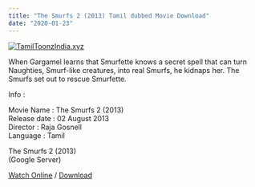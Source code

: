 ```yaml
---
title: "The Smurfs 2 (2013) Tamil dubbed Movie Download"
date: "2020-01-23"
---
```


[![TamilToonzIndia.xyz](https://1.bp.blogspot.com/-3jSHjwGZkD8/XioOcO4_t7I/AAAAAAAAAZA/p4682sEnPoA2fpqfQ5CRcB0gSC26DajFQCLcBGAsYHQ/s320/The{f216006c657ec1a5ed06024de5f69d9b163acc7023fc8ad1765907c25dd17e7b}2BSmurfs{f216006c657ec1a5ed06024de5f69d9b163acc7023fc8ad1765907c25dd17e7b}2B2{f216006c657ec1a5ed06024de5f69d9b163acc7023fc8ad1765907c25dd17e7b}2B{f216006c657ec1a5ed06024de5f69d9b163acc7023fc8ad1765907c25dd17e7b}2528TamilToonzIndia.xyz{f216006c657ec1a5ed06024de5f69d9b163acc7023fc8ad1765907c25dd17e7b}2529.jpg "Tamil Toonz India ")](https://1.bp.blogspot.com/-3jSHjwGZkD8/XioOcO4_t7I/AAAAAAAAAZA/p4682sEnPoA2fpqfQ5CRcB0gSC26DajFQCLcBGAsYHQ/s1600/The{f216006c657ec1a5ed06024de5f69d9b163acc7023fc8ad1765907c25dd17e7b}2BSmurfs{f216006c657ec1a5ed06024de5f69d9b163acc7023fc8ad1765907c25dd17e7b}2B2{f216006c657ec1a5ed06024de5f69d9b163acc7023fc8ad1765907c25dd17e7b}2B{f216006c657ec1a5ed06024de5f69d9b163acc7023fc8ad1765907c25dd17e7b}2528TamilToonzIndia.xyz{f216006c657ec1a5ed06024de5f69d9b163acc7023fc8ad1765907c25dd17e7b}2529.jpg)

When Gargamel learns that Smurfette knows a secret spell that can turn Naughties, Smurf-like creatures, into real Smurfs, he kidnaps her. The Smurfs set out to rescue Smurfette.  
  
  
Info :  
  
Movie Name : The Smurfs 2 (2013)  
Release date : 02 August 2013  
Director : Raja Gosnell  
Language : Tamil  
  
  
The Smurfs 2 (2013)  
 (Google Server)  
  
[Watch Online](https://gplinks.in/H7NxE) / [Download](https://gplinks.in/H7NxE)
